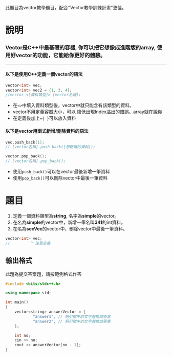 此題目為vector教學題目，配合"Vector教學訓練計畫"更佳。

# 說明

### Vector是C++中最基礎的容器, 你可以把它想像成進階版的array, 使用好vector的功能，它能給你更好的體驗。

---

#### 以下是使用C++定義一個vector的語法

```cpp
vector<int> vec;
vector<int> vec2 = {1, 3, 4};
//vector <[資料類型]> [vector名稱];
```

- 在`<>`中填入資料類型後，vector中就只能含有該類型的資料。
- vector不用定義容器大小，可以 降低出現Index溢出的錯誤。~~array就在說你~~
- 在定義後加上`={ }`可以放入資料

#### 以下是vector用函式新增/刪除資料的語法

```cpp
vec.push_back(1);
// [vector名稱].push_back([想新增的資料]);

vector.pop_back();
// [vector名稱].pop_back();
```

- 使用`push_back()`可以在vector最後新增一筆資料
- 使用`pop_back()`可以刪除vector中最後一筆資料

# 題目

1. 定義一個資料類型為**string**, 名字為**simple**的vector。
2. 在名為**simple**的vector中，新增一筆名叫**341**的int資料。
3. 在名為**secVec**的vector中，刪除vector中最後一筆資料。

```cpp
vector<int> vec;
//         ^ 注意空格
```

## 輸出格式

此題為提交答案題，請按範例格式作答

```cpp
#include <bits/stdc++.h>

using namespace std;

int main()
{
    vector<string> answerVector = {
            "answer1", // 把引號中的文字替換成答案
            "answer2", // 把引號中的文字替換成答案
    };

    int no;
    cin >> no;
    cout << answerVector[no - 1];
}
```
